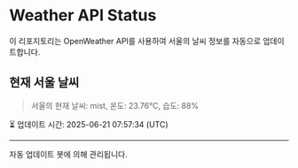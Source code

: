 
# Weather API Status

이 리포지토리는 OpenWeather API를 사용하여 서울의 날씨 정보를 자동으로 업데이트합니다.

## 현재 서울 날씨
> 서울의 현재 날씨: mist, 온도: 23.76°C, 습도: 88%

⏳ 업데이트 시간: 2025-06-21 07:57:34 (UTC)

---
자동 업데이트 봇에 의해 관리됩니다.
